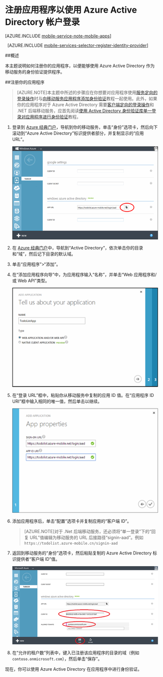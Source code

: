 <properties 
	pageTitle="注册以进行 Azure Active Directory 身份验证 | Microsoft Azure" 
	description="了解如何在移动服务应用程序中注册以进行 Azure Active Directory 身份验证。" 
	authors="wesmc7777" 
	services="mobile-services" 
	documentationCenter="" 
	manager="dwrede" 
	editor=""/>

<tags 
	ms.service="mobile-services" 
	ms.date="11/15/2015" 
	wacn.date="01/29/2016"/>

# 注册应用程序以使用 Azure Active Directory 帐户登录

[AZURE.INCLUDE [mobile-service-note-mobile-apps](../includes/mobile-services-note-mobile-apps.md)]

&nbsp;
[AZURE.INCLUDE [mobile-services-selector-register-identity-provider](../includes/mobile-services-selector-register-identity-provider.md)]

##概述

本主题说明如何注册你的应用程序，以便能够使用 Azure Active Directory 作为移动服务的身份验证提供程序。

##注册你的应用程序

>[AZURE.NOTE]本主题中所述的步骤应在你想要对应用程序使用[服务定向的登录操作](/documentation/articles/mobile-services-dotnet-backend-windows-store-dotnet-get-started-users)时与[向移动服务应用程序添加身份验证](http://msdn.microsoft.com/zh-cn/library/azure/dn283952.aspx)教程一起使用。此外，如果你的应用程序对于 Azure Active Directory 需要[客户端定向的登录操作](http://msdn.microsoft.com/zh-cn/library/azure/jj710106.aspx)和 .NET 后端移动服务，应首先阅读[使用 Active Directory 身份验证库单一登录对应用程序进行身份验证](/documentation/articles/mobile-services-windows-store-dotnet-adal-sso-authentication)教程。

1. 登录到 [Azure 经典门户]，导航到你的移动服务，单击“身份”选项卡，然后向下滚动到“Azure Active Directory”标识提供者部分，并复制显示的“应用 URL”。

    ![AAD 的移动服务应用 URL](./media/mobile-services-how-to-register-active-directory-authentication/mobile-services-copy-app-url-waad-auth.png)


2. 在 [Azure 经典门户]中，导航到“Active Directory”，依次单击你的目录和“域”，然后记下目录的默认域。

3. 单击“应用程序”>“添加”。

4. 在“添加应用程序向导”中，为应用程序输入“名称”，并单击“Web 应用程序和/或 Web API”类型。

    ![为 AAD 应用命名](./media/mobile-services-how-to-register-active-directory-authentication/mobile-services-add-app-wizard-1-waad-auth.png)

5. 在“登录 URL”框中，粘贴你从移动服务中复制的应用 ID 值。在“应用程序 ID URI”框中输入相同的唯一值，然后单击以继续。
 
    ![设置 AAD 应用属性](./media/mobile-services-how-to-register-active-directory-authentication/mobile-services-add-app-wizard-2-waad-auth.png)

6. 添加应用程序后，单击“配置”选项卡并复制应用的“客户端 ID”。

    >[AZURE.NOTE]对于 .Net 后端移动服务，还必须将“单一登录”下的“回复 URL”值编辑为移动服务的 URL 后接路径“signin-aad”。例如 `https://todolist.azure-mobile.cn/signin-aad`

7. 返回到移动服务的“身份”选项卡，然后粘贴复制的 Azure Active Directory 标识提供者“客户端 ID”值。
 
    ![](./media/mobile-services-how-to-register-active-directory-authentication/mobile-services-clientid-pasted-waad-auth.png)

8.  在“允许的租户数”列表中，键入已注册该应用程序的目录的域（例如 `contoso.onmicrosoft.com`），然后单击“保存”。


现在，你可以使用 Azure Active Directory 在应用程序中进行身份验证。



<!-- Anchors. -->

<!-- Images. -->


<!-- URLs. -->
[Azure 经典门户]: https://manage.windowsazure.cn/

<!---HONumber=Mooncake_0118_2016-->